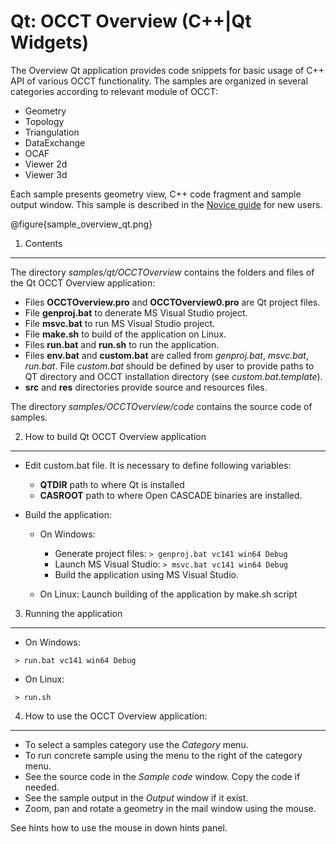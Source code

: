 <h1><a id="samples_qt_overview" class="anchor">Qt: OCCT Overview (C++|Qt Widgets)</a></h1>

The Overview Qt application provides code snippets for basic usage of C++ API of various OCCT functionality.
The samples are organized in several categories according to relevant module of OCCT:

 * Geometry
 * Topology
 * Triangulation
 * DataExchange
 * OCAF
 * Viewer 2d
 * Viewer 3d

Each sample presents geometry view, C++ code fragment and sample output window.
This sample is described in the [Novice guide](#samples__novice_guide) for new users.

@figure{sample_overview_qt.png}

1. Contents
-----------------------

The directory <i> samples/qt/OCCTOverview </i> contains the folders and files of the Qt OCCT Overview application:

* Files **OCCTOverview.pro** and **OCCTOverview0.pro** are Qt project files.
* File **genproj.bat** to denerate MS Visual Studio project.
* File **msvc.bat**  to run MS Visual Studio project.
* File **make.sh** to build of the application on Linux.
* Files **run.bat** and **run.sh** to run the application.
* Files **env.bat** and **custom.bat** are called from *genproj.bat*, *msvc.bat*, *run.bat*.
  File *custom.bat* should be defined by user to provide paths to QT directory and OCCT installation directory (see *custom.bat.template*).
* **src** and **res** directories provide source and resources files.

The directory <i> samples/OCCTOverview/code </i> contains the source code of samples.

2. How to build Qt OCCT Overview application
---------------------------------

* Edit custom.bat file. It is necessary to define following variables:
  * **QTDIR** path to where Qt is installed
  * **CASROOT** path to where Open CASCADE binaries are installed.

* Build the application:

    * On Windows:
        * Generate project files: `> genproj.bat vc141 win64 Debug`
        * Launch MS Visual Studio: `> msvc.bat vc141 win64 Debug`
        * Build the application using MS Visual Studio.

    * On Linux: Launch building of the application by make.sh script

3. Running the application
--------------------------

* On Windows:
~~~~
 > run.bat vc141 win64 Debug
~~~~

* On Linux:
~~~~
 > run.sh
~~~~

4. How to use the OCCT Overview application:
---------------------------------

* To select a samples category use the *Category* menu.
* To run concrete sample using the menu to the right of the category menu.
* See the source code in the *Sample code* window. Сopy the code if needed.
* See the sample output in the *Output* window if it exist.
* Zoom, pan and rotate a geometry in the mail window using the mouse.

See hints how to use the mouse in down hints panel.
